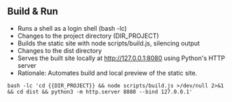 ## Build & Run
- Runs a shell as a login shell (bash -lc)
- Changes to the project directory (DIR_PROJECT)
- Builds the static site with node scripts/build.js, silencing output
- Changes to the dist directory
- Serves the built site locally at http://127.0.0.1:8080 using Python's HTTP server
- Rationale: Automates build and local preview of the static site.

`bash -lc 'cd {{DIR_PROJECT}} && node scripts/build.js >/dev/null 2>&1 && cd dist && python3 -m http.server 8080 --bind 127.0.0.1'`
